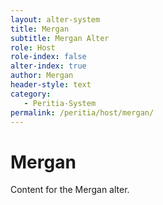 ```yaml
---
layout: alter-system
title: Mergan
subtitle: Mergan Alter
role: Host
role-index: false
alter-index: true
author: Mergan
header-style: text
category: 
   - Peritia-System
permalink: /peritia/host/mergan/
---
```

# Mergan
Content for the Mergan alter.
